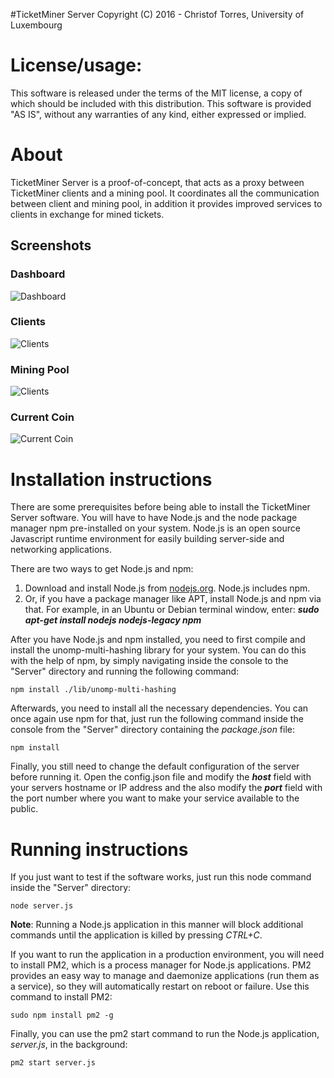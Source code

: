 #TicketMiner Server
Copyright (C) 2016 - Christof Torres, University of Luxembourg

License/usage:
=========================
This software is released under the terms of the MIT license, a copy
of which should be included with this distribution.
This software is provided "AS IS", without any warranties of any kind,
either expressed or implied.

About
=========================
TicketMiner Server is a proof-of-concept, that acts as a proxy between TicketMiner clients and a mining pool. It coordinates all the communication between client and mining pool, in addition it provides improved services to clients in exchange for mined tickets.

Screenshots
-----------
### Dashboard
![Dashboard](https://raw.githubusercontent.com/christoftorres/TicketMiner/master/Server/screenshots/screen-dashboard.png?raw=true "Dashboard")

### Clients
![Clients](https://raw.githubusercontent.com/christoftorres/TicketMiner/master/Server/screenshots/screen-clients.png?raw=true "Clients")

### Mining Pool
![Clients](https://github.com/christoftorres/TicketMiner/blob/master/Server/screenshots/screen-miningpool.png?raw=true "Clients")

### Current Coin
![Current Coin](https://raw.githubusercontent.com/christoftorres/TicketMiner/master/Server/screenshots/screen-currentcoin.png?raw=true "Current Coin")

Installation instructions
=========================
There are some prerequisites before being able to install the TicketMiner Server software. You will have to have Node.js and the node package manager npm pre-installed on your system. Node.js is an open source Javascript runtime environment for easily building server-side and networking applications.

There are two ways to get Node.js and npm:

1. Download and install Node.js from [nodejs.org](https://nodejs.org/en/). Node.js includes npm.
2. Or, if you have a package manager like APT, install Node.js and npm via that. For example, in an Ubuntu or Debian terminal window, enter: ***sudo apt-get install nodejs nodejs-legacy npm***

After you have Node.js and npm installed, you need to first compile and install the unomp-multi-hashing library for your system. You can do this with the help of npm, by simply navigating inside the console to the "Server" directory and running the following command:

	npm install ./lib/unomp-multi-hashing

Afterwards, you need to install all the necessary dependencies. You can once again use npm for that, just run the following command inside the console from the "Server" directory containing the _package.json_ file:

	npm install

Finally, you still need to change the default configuration of the server before running it. Open the config.json file and modify the ***host*** field with your servers hostname or IP address and the also modify the ***port*** field with the port number where you want to make your service available to the public.

Running instructions
====================
If you just want to test if the software works, just run this node command inside the "Server" directory:

	node server.js

**Note**: Running a Node.js application in this manner will block additional commands until the application is killed by pressing _CTRL+C_.

If you want to run the application in a production environment, you will need to install PM2, which is a process manager for Node.js applications. PM2 provides an easy way to manage and daemonize applications (run them as a service), so they will automatically restart on reboot or failure. Use this command to install PM2:

	sudo npm install pm2 -g

Finally, you can use the pm2 start command to run the Node.js application, _server.js_, in the background:

	pm2 start server.js
